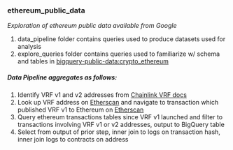 ### ethereum_public_data
*Exploration of ethereum public data available from Google*

1. data_pipeline folder contains queries used to produce datasets used for analysis
2. explore_queries folder contains queries used to familiarize w/ schema and tables in [bigquery-public-data:crypto_ethereum](https://console.cloud.google.com/bigquery?project=bigquery-public-data&page=dataset&d=crypto_ethereum&p=bigquery-public-data&redirect_from_classic=true)

##### Data Pipeline aggregates as follows:
1. Identify VRF v1 and v2 addresses from [Chainlink VRF docs](https://docs.chain.link/docs/chainlink-vrf/v1/)
2. Look up VRF address on [Etherscan](https://etherscan.io/address/0xf0d54349aDdcf704F77AE15b96510dEA15cb7952) and navigate to transaction which published VRF v1 to Ethereum on [Etherscan](https://etherscan.io/tx/0xc6e4f518b6d86d2cd1944e42e88e2db40fc2f59dd78d87264d7d5b7354625952)
3. Query ethereum transactions tables since VRF v1 launched and filter to transactions involving VRF v1 or v2 addresses, output to BigQuery table
4. Select from output of prior step, inner join to logs on transaction hash, inner join logs to contracts on address
